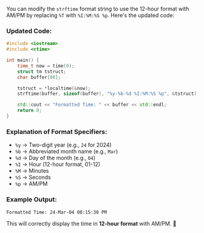 You can modify the `strftime` format string to use the 12-hour format with AM/PM by replacing `%T` with `%I:%M:%S %p`. Here's the updated code:

### Updated Code:
```cpp
#include <iostream>
#include <ctime>

int main() {
    time_t now = time(0);
    struct tm tstruct;
    char buffer[80];

    tstruct = *localtime(&now);
    strftime(buffer, sizeof(buffer), "%y-%b-%d %I:%M:%S %p", &tstruct);

    std::cout << "Formatted Time: " << buffer << std::endl;
    return 0;
}
```

### Explanation of Format Specifiers:
- `%y` → Two-digit year (e.g., `24` for 2024)
- `%b` → Abbreviated month name (e.g., `Mar`)
- `%d` → Day of the month (e.g., `04`)
- `%I` → Hour (12-hour format, 01-12)
- `%M` → Minutes
- `%S` → Seconds
- `%p` → AM/PM

### Example Output:
```
Formatted Time: 24-Mar-04 08:15:30 PM
```

This will correctly display the time in **12-hour format** with AM/PM. 🚀
